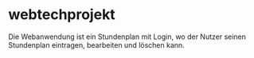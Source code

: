 # webtechprojekt
Die Webanwendung ist ein Stundenplan mit Login, wo der Nutzer seinen Stundenplan eintragen, bearbeiten und löschen kann.

